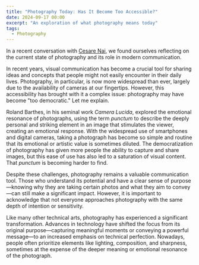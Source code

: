 ```yaml
---
title: "Photography Today: Has It Become Too Accessible?"
date: 2024-09-17 00:00
excerpt: "An exploration of what photography means today"
tags:
  - Photography
---
```


In a recent conversation with [Cesare Nai](https://www.instagram.com/aboutnaji/),
we found ourselves reflecting on the current state of photography and its role
in modern communication.

In recent years, visual communication has become a crucial tool for sharing
ideas and concepts that people might not easily encounter in their daily lives.
Photography, in particular, is now more widespread than ever, largely due to
the availability of cameras at our fingertips. However, this accessibility has
brought with it a complex issue: photography may have become "too democratic."
Let me explain.

Roland Barthes, in his seminal work _Camera Lucida_, explored the emotional
resonance of photographs, using the term _punctum_ to describe the deeply
personal and striking element in an image that stimulates the viewer, creating
an emotional response.
With the widespread use of smartphones and digital cameras, taking a photograph
has become so simple and routine that its emotional or artistic value is
sometimes diluted. The democratization of photography has given more people the
ability to capture and share images, but this ease of use has also led to a
saturation of visual content. That _punctum_ is becoming harder to find.

Despite these challenges, photography remains a valuable communication tool.
Those who understand its potential and have a clear sense of purpose—knowing
why they are taking certain photos and what they aim to convey—can still make a
significant impact. However, it is important to acknowledge that not everyone
approaches photography with the same depth of intention or sensitivity.

Like many other technical arts, photography has experienced a significant
transformation. Advances in technology have shifted the focus from its original
purpose—capturing meaningful moments or conveying a powerful message—to an
increased emphasis on technical perfection. Nowadays, people often prioritize
elements like lighting, composition, and sharpness, sometimes at the expense of
the deeper meaning or emotional resonance of the photograph.
